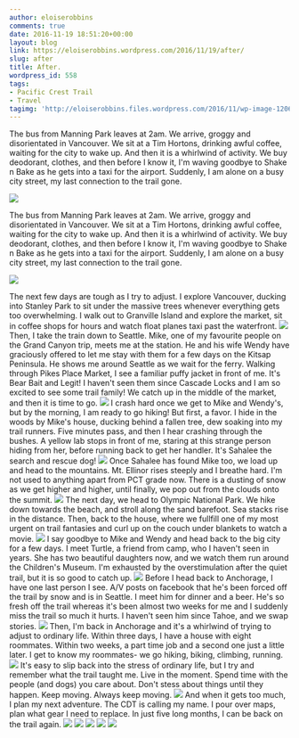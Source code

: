 ```yaml
---
author: eloiserobbins
comments: true
date: 2016-11-19 18:51:20+00:00
layout: blog
link: https://eloiserobbins.wordpress.com/2016/11/19/after/
slug: after
title: After.
wordpress_id: 558
tags:
- Pacific Crest Trail
- Travel
tagimg: 'http://eloiserobbins.files.wordpress.com/2016/11/wp-image-1206364510jpg.jpg'
---
```

The bus from Manning Park leaves at 2am. We arrive, groggy and disorientated in Vancouver. We sit at a Tim Hortons, drinking awful coffee, waiting for the city to wake up. And then it is a whirlwind of activity. We buy deodorant, clothes, and then before I know it, I'm waving goodbye to Shake n Bake as he gets into a taxi for the airport. Suddenly, I am alone on a busy city street, my last connection to the trail gone.


[![](http://eloiserobbins.files.wordpress.com/2016/11/wp-image-1206364510jpg.jpg)](http://eloiserobbins.files.wordpress.com/2016/11/wp-image-1206364510jpg.jpg)
 
The bus from Manning Park leaves at 2am. We arrive, groggy and disorientated in Vancouver. We sit at a Tim Hortons, drinking awful coffee, waiting for the city to wake up. And then it is a whirlwind of activity. We buy deodorant, clothes, and then before I know it, I'm waving goodbye to Shake n Bake as he gets into a taxi for the airport. Suddenly, I am alone on a busy city street, my last connection to the trail gone.
 
[![](http://eloiserobbins.files.wordpress.com/2016/11/wp-image-1642877209jpg.jpg)](http://eloiserobbins.files.wordpress.com/2016/11/wp-image-1642877209jpg.jpg)

The next few days are tough as I try to adjust. I explore Vancouver, ducking into Stanley Park to sit under the massive trees whenever everything gets too overwhelming. I walk out to Granville Island and explore the market, sit in coffee shops for hours and watch float planes taxi past the waterfront.
[![](http://eloiserobbins.files.wordpress.com/2016/11/wp-image-1002670111jpg.jpg)](http://eloiserobbins.files.wordpress.com/2016/11/wp-image-1002670111jpg.jpg)
Then, I take the train down to Seattle. Mike, one of my favourite people on the Grand Canyon trip, meets me at the station. He and his wife Wendy have graciously offered to let me stay with them for a few days on the Kitsap Peninsula. He shows me around Seattle as we wait for the ferry. Walking through Pikes Place Market, I see a familiar puffy jacket in front of me. It's Bear Bait and Legit! I haven't seen them since Cascade Locks and I am so excited to see some trail family! We catch up in the middle of the market, and then it is time to go.
[![](http://eloiserobbins.files.wordpress.com/2016/11/wp-image-567290362jpg.jpg)](http://eloiserobbins.files.wordpress.com/2016/11/wp-image-567290362jpg.jpg)
I crash hard once we get to Mike and Wendy's, but by the morning, I am ready to go hiking! But first, a favor. I hide in the woods by Mike's house, ducking behind a fallen tree, dew soaking into my trail runners. Five minutes pass, and then I hear crashing through the bushes. A yellow lab stops in front of me, staring at this strange person hiding from her, before running back to get her handler. It's Sahalee the search and rescue dog!
[![](http://eloiserobbins.files.wordpress.com/2016/11/wp-image-635828473jpg.jpg)](http://eloiserobbins.files.wordpress.com/2016/11/wp-image-635828473jpg.jpg)
Once Sahalee has found Mike too, we load up and head to the mountains. Mt. Ellinor rises steeply and I breathe hard. I'm not used to anything apart from PCT grade now. There is a dusting of snow as we get higher and higher, until finally, we pop out from the clouds onto the summit.
[![](http://eloiserobbins.files.wordpress.com/2016/11/wp-image-20073166jpg.jpg)](http://eloiserobbins.files.wordpress.com/2016/11/wp-image-20073166jpg.jpg)
The next day, we head to Olympic National Park. We hike down towards the beach, and stroll along the sand barefoot. Sea stacks rise in the distance. Then, back to the house, where we fullfill one of my most urgent on trail fantasies and curl up on the couch under blankets to watch a movie.
[![](http://eloiserobbins.files.wordpress.com/2016/11/wp-image-961612602jpg.jpg)](http://eloiserobbins.files.wordpress.com/2016/11/wp-image-961612602jpg.jpg)
I say goodbye to Mike and Wendy and head back to the big city for a few days. I meet Turtle, a friend from camp, who I haven't seen in years. She has two beautiful daughters now, and we watch them run around the Children's Museum. I'm exhausted by the overstimulation after the quiet trail, but it is so good to catch up.
[![](http://eloiserobbins.files.wordpress.com/2016/11/wp-image-1932489577jpg.jpg)](http://eloiserobbins.files.wordpress.com/2016/11/wp-image-1932489577jpg.jpg)
Before I head back to Anchorage, I have one last person I see. A/V posts on facebook that he's been forced off the trail by snow and is in Seattle. I meet him for dinner and a beer. He's so fresh off the trail whereas it's been almost two weeks for me and I suddenly miss the trail so much it hurts. I haven't seen him since Tahoe, and we swap stories.
[![](http://eloiserobbins.files.wordpress.com/2016/11/wp-image-985324115jpg.jpg)](http://eloiserobbins.files.wordpress.com/2016/11/wp-image-985324115jpg.jpg)
Then, I'm back in Anchorage and it's a whirlwind of trying to adjust to ordinary life. Within three days, I have a house with eight roommates. Within two weeks, a part time job and a second one just a little later. I get to know my roommates- we go hiking, biking, climbing, running.
[![](http://eloiserobbins.files.wordpress.com/2016/11/wp-image-1570076030jpg.jpg)](http://eloiserobbins.files.wordpress.com/2016/11/wp-image-1570076030jpg.jpg)
It's easy to slip back into the stress of ordinary life, but I try and remember what the trail taught me. Live in the moment. Spend time with the people (and dogs) you care about. Don't stess about things until they happen. Keep moving. Always keep moving.
[![](http://eloiserobbins.files.wordpress.com/2016/11/wp-image-1139311655jpg.jpg)](http://eloiserobbins.files.wordpress.com/2016/11/wp-image-1139311655jpg.jpg)
And when it gets too much, I plan my next adventure. The CDT is calling my name. I pour over maps, plan what gear I need to replace. In just five long months, I can be back on the trail again.
[![](http://eloiserobbins.files.wordpress.com/2016/11/wp-image-393949966jpg.jpg)](http://eloiserobbins.files.wordpress.com/2016/11/wp-image-393949966jpg.jpg)
[![](http://eloiserobbins.files.wordpress.com/2016/11/wp-image-1745918964jpg.jpg)](http://eloiserobbins.files.wordpress.com/2016/11/wp-image-1745918964jpg.jpg)
[![](http://eloiserobbins.files.wordpress.com/2016/11/wp-image-1251711869jpg.jpg)](http://eloiserobbins.files.wordpress.com/2016/11/wp-image-1251711869jpg.jpg)
[![](http://eloiserobbins.files.wordpress.com/2016/11/wp-image-371627754jpg.jpg)](http://eloiserobbins.files.wordpress.com/2016/11/wp-image-371627754jpg.jpg)
[![](http://eloiserobbins.files.wordpress.com/2016/11/wp-image-1050197165jpg.jpg)](http://eloiserobbins.files.wordpress.com/2016/11/wp-image-1050197165jpg.jpg)
